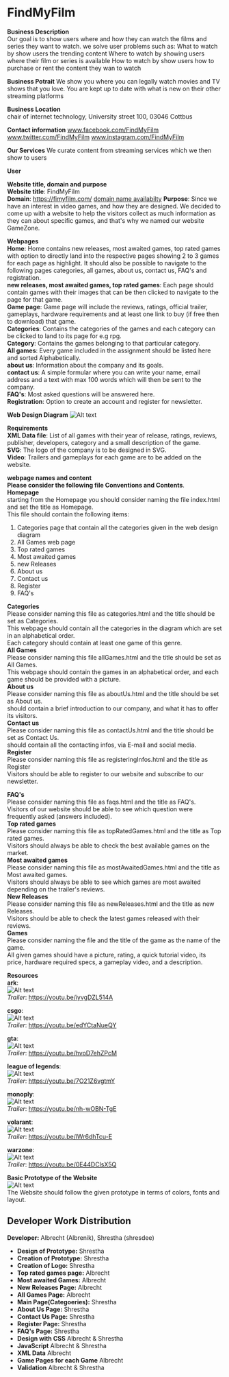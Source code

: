 # FindMyFilm

**Business Description**  
Our goal is to show users where and how they can watch the films and series they want to watch.
we solve user problems such as:
What to watch by show users the trending content
Where to watch by showing users where their film or series is available
How to watch by show users how to purchase or rent the content they wan to watch

**Business Potrait**
We show you where you can legally watch movies and TV shows that you love. You are kept up to date with what is new on their other streaming platforms

**Business Location**  
chair of internet technology,
University street 100,
03046 Cottbus

**Contact information**
www.facebook.com/FindMyFilm
www.twitter.com/FindMyFilm
www.instagram.com/FindMyFilm

**Our Services**
We curate content from streaming services which we then show to users

**User**

**Website title, domain and purpose**  
**Website title**: FindMyFilm  
**Domain**: https://fimyfilm.com/ [domain name availabilty](https://www.name.com/domain/search/fimyfilm)
**Purpose**: Since we have an interest in video games, and how they are designed. We decided to come up with a website to
help the visitors collect as much information as they can about specific games, and that's why we named our website GameZone.

**Webpages**  
**Home**: Home contains new releases, most awaited games, top rated games with option to directly land into
the respective pages showing 2 to 3 games for each page as highlight. It should also be possible to
navigate to the following pages categories, all games, about us, contact us, FAQ's and registration.  
**new releases, most awaited games, top rated games**: Each page should contain games with their
images that can be then clicked to navigate to the page for that game.  
**Game page**: Game page will include the reviews, ratings, official trailer, gameplays,
hardware requirements and at least one link to buy (if free then to download) that game.  
**Categories**: Contains the categories of the games and each category can be clicked to land to its page
for e.g rpg.  
**Category**: Contains the games belonging to that particular category.  
**All games**: Every game included in the assignment should be listed here and sorted Alphabetically.  
**about us**: Information about the company and its goals.  
**contact us**: A simple formular where you can write your name, email address and a text with max 100
words which will then be sent to the company.  
**FAQ's**: Most asked questions will be answered here.  
**Registration**: Option to create an account and register for newsletter.

**Web Design Diagram**
![Alt text](./Diagram/WebDiagram.svg)

**Requirements**  
**XML Data file**: List of all games with their year of release, ratings, reviews, publisher, developers,
category and a small description of the game.  
**SVG**: The logo of the company is to be designed in SVG.  
**Video**: Trailers and gameplays for each game are to be added on the website.

**webpage names and content**  
**Please consider the following file Conventions and Contents**.  
**Homepage**  
starting from the Homepage you should consider naming the file index.html and set the title as Homepage.  
This file should contain the following items:

1. Categories page that contain all the categories given in the web design diagram
2. All Games web page
3. Top rated games
4. Most awaited games
5. new Releases
6. About us
7. Contact us
8. Register
9. FAQ's

**Categories**  
Please consider naming this file as categories.html and the title should be set as Categories.  
This webpage should contain all the categories in the diagram which are set in an alphabetical order.  
Each category should contain at least one game of this genre.  
**All Games**  
Please consider naming this file allGames.html and the title should be set as All Games.  
This webpage should contain the games in an alphabetical order, and each game should be provided with a picture.  
**About us**  
Please consider naming this file as aboutUs.html and the title should be set as About us.  
should contain a brief introduction to our company, and what it has to offer its visitors.  
**Contact us**  
Please consider naming this file as contactUs.html and the title should be set as Contact Us.  
should contain all the contacting infos, via E-mail and social media.  
**Register**  
Please consider naming this file as registeringInfos.html and the title as Register  
Visitors should be able to register to our website and subscribe to our newsletter.

**FAQ's**  
Please consider naming this file as faqs.html and the title as FAQ's.  
Visitors of our website should be able to see which question were frequently asked (answers included).  
**Top rated games**  
Please consider naming this file as topRatedGames.html and the title as Top rated games.  
Visitors should always be able to check the best available games on the market.  
**Most awaited games**  
Please consider naming this file as mostAwaitedGames.html and the title as Most awaited games.  
Visitors should always be able to see which games are most awaited depending on the trailer's reviews.  
**New Releases**  
Please consider naming this file as newReleases.html and the title as new Releases.  
Visitors should be able to check the latest games released with their reviews.  
**Games**  
Please consider naming the file and the title of the game as the name of the game.  
All given games should have a picture, rating, a quick tutorial video, its price, hardware required specs,
a gameplay video, and a description.

**Resources**  
**ark**:  
![Alt text](./Resources/GamesPhotos/ark.jpeg)  
_Trailer_: https://youtu.be/iyvgDZL514A

**csgo**:  
![Alt text](./Resources/GamesPhotos/csgo.png)  
_Trailer_: https://youtu.be/edYCtaNueQY

**gta**:  
![Alt text](./Resources/GamesPhotos/gta.jpg)  
_Trailer_: https://youtu.be/hvoD7ehZPcM

**league of legends**:  
![Alt text](./Resources/GamesPhotos/lol.jpg)  
_Trailer_: https://youtu.be/7O21Z6vgtmY

**monoply**:  
![Alt text](./Resources/GamesPhotos/monoply.jpg)  
_Trailer_: https://youtu.be/nh-wOBN-TgE

**volarant**:  
![Alt text](./Resources/GamesPhotos/volarant.jpg)  
_Trailer_: https://youtu.be/lWr6dhTcu-E

**warzone**:  
![Alt text](./Resources/GamesPhotos/warzone.jpg)  
_Trailer_: https://youtu.be/0E44DClsX5Q

**Basic Prototype of the Website**  
![Alt text](./Resources/Layout/layout.svg)  
The Website should follow the given prototype in terms of colors, fonts and layout.

## Developer Work Distribution

**Developer:** Albrecht (Albrenik), Shrestha (shresdee)

- **Design of Prototype:** Shrestha
- **Creation of Prototype:** Shrestha
- **Creation of Logo:** Shrestha
- **Top rated games page:** Albrecht
- **Most awaited Games:** Albrecht
- **New Releases Page:** Albrecht
- **All Games Page:** Albrecht
- **Main Page(Categoeries):** Shrestha
- **About Us Page:** Shrestha
- **Contact Us Page:** Shrestha
- **Register Page:** Shrestha
- **FAQ's Page:** Shrestha
- **Design with CSS** Albrecht & Shrestha
- **JavaScript** Albrecht & Shrestha
- **XML Data** Albrecht
- **Game Pages for each Game** Albrecht
- **Validation** Albrecht & Shrestha
